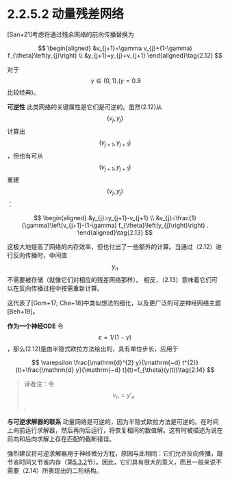 # 2.2.5.2 动量残差网络

\[San+21]考虑将通过残余网络的前向传播替换为



$$
\begin{aligned}
&v_{j+1}=\gamma v_{j}+(1-\gamma) f_{\theta}\left(y_{j}\right) \\
&y_{j+1}=y_{j}+v_{j+1}
\end{aligned}\tag{2.12}
$$

对于$$\ \gamma \in(0,1) .(\gamma=0.9$$比较经典)。

**可逆性** 此类网络的关键属性是它们是可逆的。虽然(2.12)从$$(v_j , y_j )$$计算出$$(v_{j+1}, y_{j+1})$$，但也有可从$$(v_{j+1}, y_{j+1})$$重建$$(v_{j}, y_{j})$$：





$$
\begin{aligned}
&y_{j}=y_{j+1}-v_{j+1} \\
&v_{j}=\frac{1}{\gamma}\left(v_{j+1}-(1-\gamma) f_{\theta}\left(y_{j}\right)\right) .
\end{aligned}\tag{2.13}
$$

这极大地提高了网络的内存效率，但也付出了一些额外的计算。当通过（2.12）进行反向传播时，中间值 $$y_n$$不需要被存储（就像它们对相应的残差网络那样）。 相反，（2.13）意味着它们可以在反向传播过程中按需重新计算。

这代表了\[Gom+17; Cha+18]中类似想法的细化，以及更广泛的可逆神经网络主题\[Beh+19]。

**作为一个神经ODE**  令$$\varepsilon=1 /(1-\gamma)$$，那么(2.12)是由半隐式欧拉方法给出的，具有单位步长，应用于

$$
\varepsilon \frac{\mathrm{d}^{2} y}{\mathrm{~d} t^{2}}(t)+\frac{\mathrm{d} y}{\mathrm{~d} t}(t)=f_{\theta}(y(t))\tag{2.14}
$$

> 译者注：令$$v_n=y'_n$$.

**与可逆求解器的联系**  动量网络是可逆的，因为半隐式欧拉方法是可逆的。在时间上向前运行求解器，然后再向后运行，将恢复相同的数值解。这有时被描述为说在前向和后向求解上存在匹配的截断错误。

强烈建议将可逆求解器用于神经微分方程，原因与此相同：它们允许反向传播，既节省时间又节省内存（第[5.3.2](../../../5.-shen-jing-wei-fen-fang-cheng-shu-zhi-jie/5.3/5.3.2.md)节）。因此，它们具有很大的意义，而且一般来说不需要（2.14）所表现出的二阶结构。



